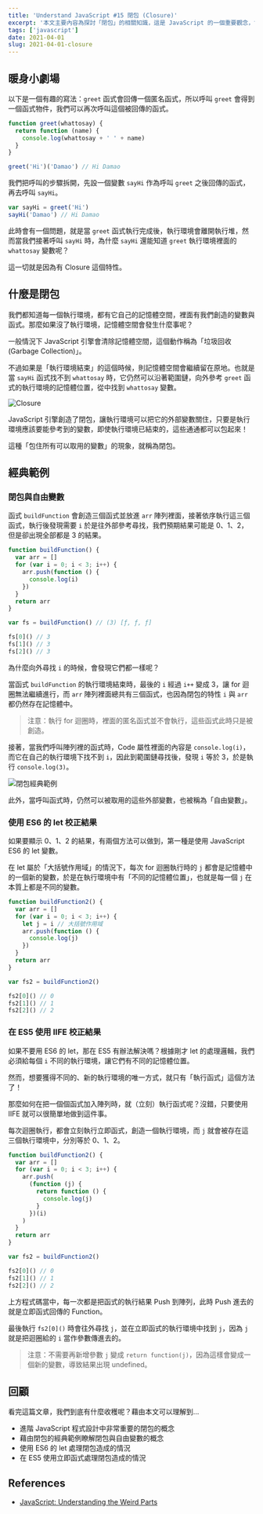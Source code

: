 ```yaml
---
title: 'Understand JavaScript #15 閉包 (Closure)'
excerpt: '本文主要內容為探討「閉包」的相關知識，這是 JavaScript 的一個重要觀念，會用到我們之前學到的所有概念，包含一級函式、執行堆、執行環境等等。'
tags: ['javascript']
date: 2021-04-01
slug: 2021-04-01-closure
---
```


## 暖身小劇場

以下是一個有趣的寫法：`greet` 函式會回傳一個匿名函式，所以呼叫 `greet` 會得到一個函式物件，我們可以再次呼叫這個被回傳的函式。

```javascript
function greet(whattosay) {
  return function (name) {
    console.log(whattosay + ' ' + name)
  }
}

greet('Hi')('Damao') // Hi Damao
```

我們把呼叫的步驟拆開，先設一個變數 `sayHi` 作為呼叫 `greet` 之後回傳的函式，再去呼叫 `sayHi`。

```javascript
var sayHi = greet('Hi')
sayHi('Damao') // Hi Damao
```

此時會有一個問題，就是當 `greet` 函式執行完成後，執行環境會離開執行堆，然而當我們接著呼叫 `sayHi` 時，為什麼 `sayHi` 還能知道 `greet` 執行環境裡面的 `whattosay` 變數呢？

這一切就是因為有 Closure 這個特性。

## 什麼是閉包

我們都知道每一個執行環境，都有它自己的記憶體空間，裡面有我們創造的變數與函式。那麼如果沒了執行環境，記憶體空間會發生什麼事呢？

一般情況下 JavaScript 引擎會清除記憶體空間，這個動作稱為「垃圾回收 (Garbage Collection)」。

不過如果是「執行環境結束」的這個時候，則記憶體空間會繼續留在原地。也就是當 `sayHi` 函式找不到 `whattosay` 時，它仍然可以沿著範圍鏈，向外參考 `greet` 函式的執行環境的記憶體位置，從中找到 `whattosay` 變數。

![Closure](https://i.imgur.com/Gzh9dVd.png)

JavaScript 引擎創造了閉包，讓執行環境可以把它的外部變數關住，只要是執行環境應該要能參考到的變數，即使執行環境已結束的，這些通通都可以包起來！

這種「包住所有可以取用的變數」的現象，就稱為閉包。

## 經典範例

### 閉包與自由變數

函式 `buildFunction` 會創造三個函式並放進 `arr` 陣列裡面，接著依序執行這三個函式，執行後發現需要 `i` 於是往外部參考尋找，我們預期結果可能是 0、1、2，但是卻出現全部都是 3 的結果。

```javascript
function buildFunction() {
  var arr = []
  for (var i = 0; i < 3; i++) {
    arr.push(function () {
      console.log(i)
    })
  }
  return arr
}

var fs = buildFunction() // (3) [ƒ, ƒ, ƒ]

fs[0]() // 3
fs[1]() // 3
fs[2]() // 3
```

為什麼向外尋找 `i` 的時候，會發現它們都一樣呢？

當函式 `buildFunction` 的執行環境結束時，最後的 `i` 經過 `i++` 變成 3，讓 for 迴圈無法繼續進行，而 `arr` 陣列裡面總共有三個函式，也因為閉包的特性 `i` 與 `arr` 都仍然存在記憶體中。

> 注意：執行 for 迴圈時，裡面的匿名函式並不會執行，這些函式此時只是被創造。

接著，當我們呼叫陣列裡的函式時，Code 屬性裡面的內容是 `console.log(i)`，而它在自己的執行環境下找不到 `i`，因此到範圍鏈尋找後，發現 `i` 等於 3，於是執行 `console.log(3)`。

![閉包經典範例](https://i.imgur.com/W3ra8nD.png)

此外，當呼叫函式時，仍然可以被取用的這些外部變數，也被稱為「自由變數」。

### 使用 ES6 的 let 校正結果

如果要顯示 0、1、2 的結果，有兩個方法可以做到，第一種是使用 JavaScript ES6 的 let 變數。

在 let 屬於「大括號作用域」的情況下，每次 for 迴圈執行時的 `j` 都會是記憶體中的一個新的變數，於是在執行環境中有「不同的記憶體位置」，也就是每一個 `j` 在本質上都是不同的變數。

```javascript
function buildFunction2() {
  var arr = []
  for (var i = 0; i < 3; i++) {
    let j = i // 大括號作用域
    arr.push(function () {
      console.log(j)
    })
  }
  return arr
}

var fs2 = buildFunction2()

fs2[0]() // 0
fs2[1]() // 1
fs2[2]() // 2
```

### 在 ES5 使用 IIFE 校正結果

如果不要用 ES6 的 let，那在 ES5 有辦法解決嗎？根據剛才 let 的處理邏輯，我們必須給每個 `i` 不同的執行環境，讓它們有不同的記憶體位置。

然而，想要獲得不同的、新的執行環境的唯一方式，就只有「執行函式」這個方法了！

那麼如何在把一個個函式加入陣列時，就（立刻）執行函式呢？沒錯，只要使用 IIFE 就可以很簡單地做到這件事。

每次迴圈執行，都會立刻執行立即函式，創造一個執行環境，而 `j` 就會被存在這三個執行環境中，分別等於 0、1、2。

```javascript
function buildFunction2() {
  var arr = []
  for (var i = 0; i < 3; i++) {
    arr.push(
      (function (j) {
        return function () {
          console.log(j)
        }
      })(i)
    )
  }
  return arr
}

var fs2 = buildFunction2()

fs2[0]() // 0
fs2[1]() // 1
fs2[2]() // 2
```

上方程式碼當中，每一次都是把函式的執行結果 Push 到陣列，此時 Push 進去的就是立即函式回傳的 Function。

最後執行 `fs2[0]()` 時會往外尋找 `j`，並在立即函式的執行環境中找到 `j`，因為 `j` 就是把迴圈給的 `i` 當作參數傳進去的。

> 注意：不需要再新增參數 `j` 變成 `return function(j)`，因為這樣會變成一個新的變數，導致結果出現 undefined。

## 回顧

看完這篇文章，我們到底有什麼收穫呢？藉由本文可以理解到…

- 進階 JavaScript 程式設計中非常重要的閉包的概念
- 藉由閉包的經典範例瞭解閉包與自由變數的概念
- 使用 ES6 的 let 處理閉包造成的情況
- 在 ES5 使用立即函式處理閉包造成的情況

## References

- [JavaScript: Understanding the Weird Parts](https://www.udemy.com/course/understand-javascript/)
